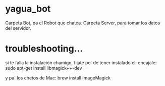 # yagua_bot
Carpeta Bot, pa el Robot que chatea.
Carpeta Server, para tomar los datos del servidor.

# troubleshooting...
si te falla la instalación chamigo, fijate pe' de tener instalado el:
encajale: sudo apt-get install libmagick++-dev

y pa' los chetos de Mac: brew install ImageMagick